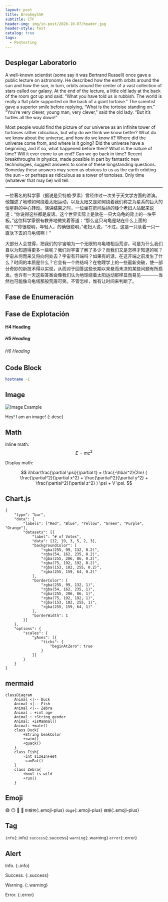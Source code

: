 ```yaml
---
layout: post
title: BreakmySSH
subtitle: CTF
header-img: img/in-post/2020-10-07/header.jpg
header-style: text
catalog: true
tags:
  - Pentesting
---
```


## Desplegar Laboratorio

A well-known scientist (some say it was Bertrand Russell) once gave a public lecture on astronomy. He described how the earth orbits around the sun and how the sun, in turn, orbits around the center of a vast collection of stars called our galaxy. At the end of the lecture, a little old lady at the back of the room got up and said: “What you have told us is rubbish. The world is really a flat plate supported on the back of a giant tortoise.” The scientist gave a superior smile before replying, “What is the tortoise standing on.” “You’re very clever, young man, very clever,” said the old lady. “But it’s turtles all the way down!”

Most people would find the picture of our universe as an infinite tower of tortoises rather ridiculous, but why do we think we know better? What do we know about the universe, and how do we know it? Where did the universe come from, and where is it going? Did the universe have a beginning, and if so, what happened before then? What is the nature of time? Will it ever come to an end? Can we go back in time? Recent breakthroughs in physics, made possible in part by fantastic new technologies, suggest answers to some of these longstanding questions. Someday these answers may seem as obvious to us as the earth orbiting the sun – or perhaps as ridiculous as a tower of tortoises. Only time (whatever that may be) will tell.

---

一位著名的科学家（据说是贝特朗·罗素）曾经作过一次关于天文学方面的讲演。他描述了地球如何绕着太阳运动，以及太阳又是如何绕着我们称之为星系的巨大的恒星群的中心转动。演讲结束之时，一位坐在房间后排的矮个老妇人站起来说道：“你说得这些都是废话。这个世界实际上是驮在一只大乌龟的背上的一块平板。”这位科学家很有教养地微笑着答道：“那么这只乌龟是站在什么上面的呢？”“你很聪明，年轻人，的确很聪明，”老妇人说，“不过，这是一只驮着一只一直驮下去的乌龟塔啊！”

大部分人会觉得，把我们的宇宙喻为一个无限的乌龟塔相当荒谬，可是为什么我们自以为知道得更多一些呢？我们对宇宙了解了多少？而我们又是怎样才知道的呢？宇宙从何而来又将向何处去？宇宙有开端吗？如果有的话，在这开端之前发生了什么？时间的本质是什么？它会有一个终结吗？在物理学上的一些最新突破，使一部分奇妙的新技术得以实现，从而对于回答这些长期以来悬而未决的某些问题有所启发。也许有一天这些答案会像我们认为地球绕着太阳运动那样显而易见————当然也可能像乌龟塔那般荒唐可笑。不管怎样，惟有让时间来判断了。


## Fase de Enumeración

## Fase de Explotación

#### H4 Heading

##### H5 Heading

###### H6 Heading



## Code Block

```bash
hostname -I
```

## Image

![Image Example](/img/home-bg/3.jpg)

Hey! I am an image!
{:.desc}

## Math

Inline math: $$E = mc^2$$

Display math:

$$
i\hbar\frac{\partial \psi}{\partial t} = \frac{-\hbar^2}{2m} ( \frac{\partial^2}{\partial x^2} + \frac{\partial^2}{\partial y^2} + \frac{\partial^2}{\partial z^2} ) \psi + V \psi.
$$

## Chart.js

```chart
{
    "type": "bar",
    "data": {
        "labels": ["Red", "Blue", "Yellow", "Green", "Purple", "Orange"],
        "datasets": [{
            "label": "# of Votes",
            "data": [12, 19, 3, 5, 2, 3],
            "backgroundColor": [
                "rgba(255, 99, 132, 0.2)",
                "rgba(54, 162, 235, 0.2)",
                "rgba(255, 206, 86, 0.2)",
                "rgba(75, 192, 192, 0.2)",
                "rgba(153, 102, 255, 0.2)",
                "rgba(255, 159, 64, 0.2)"
            ],
            "borderColor": [
                "rgba(255, 99, 132, 1)",
                "rgba(54, 162, 235, 1)",
                "rgba(255, 206, 86, 1)",
                "rgba(75, 192, 192, 1)",
                "rgba(153, 102, 255, 1)",
                "rgba(255, 159, 64, 1)"
            ],
            "borderWidth": 1
        }]
    },
    "options": {
        "scales": {
            "yAxes": [{
                "ticks": {
                    "beginAtZero": true
                }
            }]
        }
    }
}
```

## mermaid

```mermaid
classDiagram
    Animal <|-- Duck
    Animal <|-- Fish
    Animal <|-- Zebra
    Animal : +int age
    Animal : +String gender
    Animal: +isMammal()
    Animal: +mate()
    class Duck{
        +String beakColor
        +swim()
        +quack()
    }
    class Fish{
        -int sizeInFeet
        -canEat()
    }
    class Zebra{
        +bool is_wild
        +run()
    }
```

## Emoji

:smile: :smirk: :racehorse: :wolf: `斜眼笑`{:.emoji-plus} `doge`{:.emoji-plus} `白眼`{:.emoji-plus}


## Tag

`info`{:.info} `success`{:.success} `warning`{:.warning} `error`{:.error}


## Alert

Info.
{:.info}

Success.
{:.success}

Warning.
{:.warning}

Error.
{:.error}
